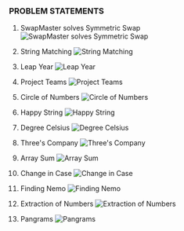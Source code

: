 <h3>PROBLEM STATEMENTS</h3>

1. SwapMaster solves Symmetric Swap
![SwapMaster solves Symmetric Swap](/images/swapMaster.png)

2. String Matching
![String Matching](/images/stringMatching.png)

3. Leap Year
![Leap Year](/images/leapYear.png) 

4. Project Teams
![Project Teams](/images/projectTeams.png)

5. Circle of Numbers
![Circle of Numbers](/images/circleOfNumbers.png)

6. Happy String
![Happy String](/images/happyString.png)

7. Degree Celsius
![Degree Celsius](/images/degreeCelcius.png)

8. Three's Company
![Three's Company](/images/threesCompany.png)

9. Array Sum
![Array Sum](/images/arraySum.png)

10. Change in Case
![Change in Case](/images/changeInCase.png)

11. Finding Nemo
![Finding Nemo](/images/findingNemo.png)

12. Extraction of Numbers
![Extraction of Numbers](/images/extractionOfNumbers.png)

13. Pangrams
![Pangrams](/images/pangrams.png)
